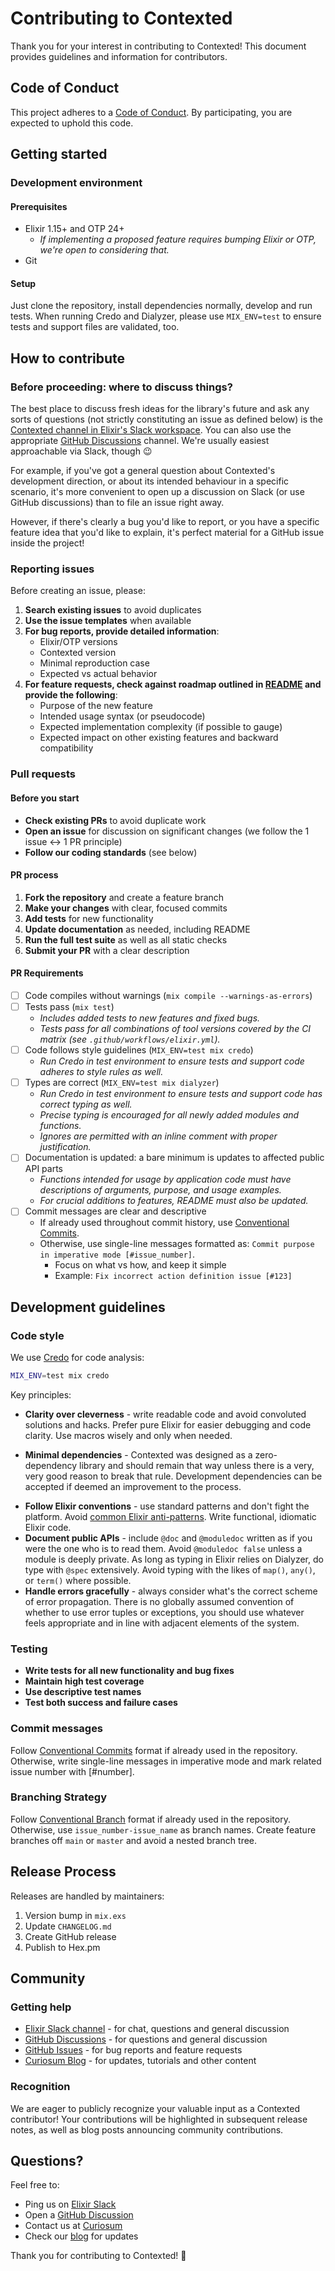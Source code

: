 # Contributing to Contexted

Thank you for your interest in contributing to Contexted! This document provides guidelines and information for contributors.

## Code of Conduct

This project adheres to a [Code of Conduct](CODE_OF_CONDUCT.md). By participating, you are expected to uphold this code.

## Getting started

### Development environment

#### Prerequisites

* Elixir 1.15+ and OTP 24+
  - _If implementing a proposed feature requires bumping Elixir or OTP, we're open to considering that._
* Git

#### Setup

Just clone the repository, install dependencies normally, develop and run tests. When running Credo and Dialyzer, please use `MIX_ENV=test` to ensure tests and support files are validated, too.

## How to contribute

### Before proceeding: where to discuss things?

The best place to discuss fresh ideas for the library's future and ask any sorts of questions (not strictly constituting an issue as defined below) is the [Contexted channel in Elixir's Slack workspace][0]. You can also use the appropriate [GitHub Discussions][1] channel. We're usually easiest approachable via Slack, though 😉

For example, if you've got a general question about Contexted's development direction, or about its intended behaviour in a specific scenario, it's more convenient to open up a discussion on Slack (or use GitHub discussions) than to file an issue right away.

However, if there's clearly a bug you'd like to report, or you have a specific feature idea that you'd like to explain, it's perfect material for a GitHub issue inside the project!

### Reporting issues

Before creating an issue, please:

1. **Search existing issues** to avoid duplicates
2. **Use the issue templates** when available
3. **For bug reports, provide detailed information**:
   - Elixir/OTP versions
   - Contexted version
   - Minimal reproduction case
   - Expected vs actual behavior
4. **For feature requests, check against roadmap outlined in [README](./README.md) and provide the following**:
   - Purpose of the new feature
   - Intended usage syntax (or pseudocode)
   - Expected implementation complexity (if possible to gauge)
   - Expected impact on other existing features and backward compatibility

### Pull requests

#### Before you start

- **Check existing PRs** to avoid duplicate work
- **Open an issue** for discussion on significant changes (we follow the 1 issue <-> 1 PR principle)
- **Follow our coding standards** (see below)

#### PR process

1. **Fork the repository** and create a feature branch
2. **Make your changes** with clear, focused commits
3. **Add tests** for new functionality
4. **Update documentation** as needed, including README
5. **Run the full test suite** as well as all static checks
6. **Submit your PR** with a clear description

#### PR Requirements

- [ ] Code compiles without warnings (`mix compile --warnings-as-errors`)
- [ ] Tests pass (`mix test`)
  - _Includes added tests to new features and fixed bugs._
  - _Tests pass for all combinations of tool versions covered by the CI matrix (see `.github/workflows/elixir.yml`)._
- [ ] Code follows style guidelines (`MIX_ENV=test mix credo`)
  - _Run Credo in test environment to ensure tests and support code adheres to style rules as well._
- [ ] Types are correct (`MIX_ENV=test mix dialyzer`)
  - _Run Credo in test environment to ensure tests and support code has correct typing as well._
  - _Precise typing is encouraged for all newly added modules and functions._
  - _Ignores are permitted with an inline comment with proper justification._
- [ ] Documentation is updated: a bare minimum is updates to affected public API parts
  - _Functions intended for usage by application code must have descriptions of arguments, purpose, and usage examples._
  - _For crucial additions to features, README must also be updated._
- [ ] Commit messages are clear and descriptive
  - If already used throughout commit history, use [Conventional Commits](https://www.conventionalcommits.org/en/v1.0.0/).
  - Otherwise, use single-line messages formatted as: `Commit purpose in imperative mode [#issue_number]`.
    - Focus on what vs how, and keep it simple
    - Example: `Fix incorrect action definition issue [#123]`

## Development guidelines

### Code style

We use [Credo](https://github.com/rrrene/credo) for code analysis:

```bash
MIX_ENV=test mix credo
```

Key principles:
- **Clarity over cleverness** - write readable code and avoid convoluted solutions and hacks. Prefer pure Elixir for easier debugging and code clarity. Use macros wisely and only when needed.
* **Minimal dependencies** - Contexted was designed as a zero-dependency library and should remain that way unless there is a very, very good reason to break that rule. Development dependencies can be accepted if deemed an improvement to the process.
- **Follow Elixir conventions** - use standard patterns and don't fight the platform. Avoid [common Elixir anti-patterns](https://hexdocs.pm/elixir/what-anti-patterns.html). Write functional, idiomatic Elixir code.
- **Document public APIs** - include `@doc` and `@moduledoc` written as if you were the one who is to read them. Avoid `@moduledoc false` unless a module is deeply private. As long as typing in Elixir relies on Dialyzer, do type with `@spec` extensively. Avoid typing with the likes of `map()`,  `any()`, or `term()` where possible.
- **Handle errors gracefully** - always consider what's the correct scheme of error propagation. There is no globally assumed convention of whether to use error tuples or exceptions, you should use whatever feels appropriate and in line with adjacent elements of the system.

### Testing

- **Write tests for all new functionality and bug fixes**
- **Maintain high test coverage**
- **Use descriptive test names**
- **Test both success and failure cases**

### Commit messages

Follow [Conventional Commits](https://www.conventionalcommits.org/en/v1.0.0/) format if already used in the repository. Otherwise, write single-line messages in imperative mode and mark related issue number with [#number].

### Branching Strategy

Follow [Conventional Branch](https://conventional-branch.github.io/) format if already used in the repository. Otherwise, use `issue_number-issue_name` as branch names. Create feature branches off `main` or `master` and avoid a nested branch tree.

## Release Process

Releases are handled by maintainers:

1. Version bump in `mix.exs`
2. Update `CHANGELOG.md`
3. Create GitHub release
4. Publish to Hex.pm

## Community

### Getting help

- [Elixir Slack channel][0] - for chat, questions and general discussion
- [GitHub Discussions][1] - for questions and general discussion
- [GitHub Issues][2] - for bug reports and feature requests
- [Curiosum Blog][3] - for updates, tutorials and other content

### Recognition

We are eager to publicly recognize your valuable input as a Contexted contributor! Your contributions will be highlighted in subsequent release notes, as well as blog posts announcing community contributions.

## Questions?

Feel free to:
- Ping us on [Elixir Slack][0]
- Open a [GitHub Discussion](https://github.com/curiosum-dev/contexted/discussions)
- Contact us at [Curiosum](https://curiosum.com/contact)
- Check our [blog](https://curiosum.com/blog) for updates

Thank you for contributing to Contexted! 🎉

[0]: https://elixir-lang.slack.com/archives/C099FL2MAA0
[1]: https://github.com/curiosum-dev/contexted/discussions
[2]: https://github.com/curiosum-dev/contexted/issues
[3]: https://curiosum.com/blog?search=contexted
